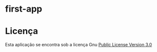 # first-app
 
# Licença

Esta aplicação se encontra sob a licença Gnu [Public License Version 3.0](https://github.com/Angelolucasfl/first-app/blob/main/LICENSE)
